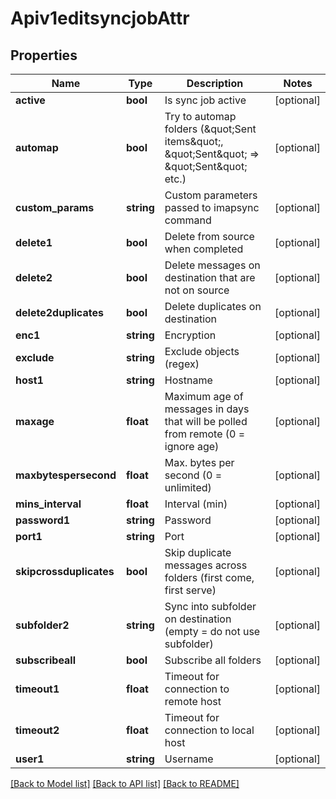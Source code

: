 # Apiv1editsyncjobAttr

## Properties
Name | Type | Description | Notes
------------ | ------------- | ------------- | -------------
**active** | **bool** | Is sync job active | [optional] 
**automap** | **bool** | Try to automap folders (\&quot;Sent items\&quot;, \&quot;Sent\&quot; &#x3D;&gt; \&quot;Sent\&quot; etc.) | [optional] 
**custom_params** | **string** | Custom parameters passed to imapsync command | [optional] 
**delete1** | **bool** | Delete from source when completed | [optional] 
**delete2** | **bool** | Delete messages on destination that are not on source | [optional] 
**delete2duplicates** | **bool** | Delete duplicates on destination | [optional] 
**enc1** | **string** | Encryption | [optional] 
**exclude** | **string** | Exclude objects (regex) | [optional] 
**host1** | **string** | Hostname | [optional] 
**maxage** | **float** | Maximum age of messages in days that will be polled from remote (0 &#x3D; ignore age) | [optional] 
**maxbytespersecond** | **float** | Max. bytes per second (0 &#x3D; unlimited) | [optional] 
**mins_interval** | **float** | Interval (min) | [optional] 
**password1** | **string** | Password | [optional] 
**port1** | **string** | Port | [optional] 
**skipcrossduplicates** | **bool** | Skip duplicate messages across folders (first come, first serve) | [optional] 
**subfolder2** | **string** | Sync into subfolder on destination (empty &#x3D; do not use subfolder) | [optional] 
**subscribeall** | **bool** | Subscribe all folders | [optional] 
**timeout1** | **float** | Timeout for connection to remote host | [optional] 
**timeout2** | **float** | Timeout for connection to local host | [optional] 
**user1** | **string** | Username | [optional] 

[[Back to Model list]](../../README.md#documentation-for-models) [[Back to API list]](../../README.md#documentation-for-api-endpoints) [[Back to README]](../../README.md)

